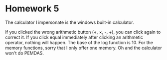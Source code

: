 # Homework 5

The calculator I impersonate is the windows built-in calculator.

If you clicked the wrong arithmetic button (÷, ×, -, +), you can click again to correct it.
If you click equal immediately after clicking an arithmetic operator, nothing will happen.
The base of the log function is 10. 
For the memory functions, sorry that I only offer one memory.
Oh and the calculator won't do PEMDAS.